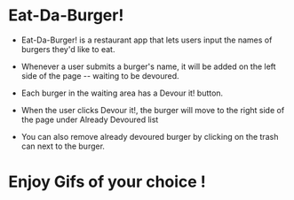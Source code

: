 # Eat-Da-Burger! 

* Eat-Da-Burger! is a restaurant app that lets users input the names of burgers they'd like to eat.

* Whenever a user submits a burger's name, it will be added on the left side of the page -- waiting to be devoured.

* Each burger in the waiting area has a Devour it! button. 

* When the user clicks Devour it!, the burger will move to the right side of the page under Already Devoured list

* You can also remove already devoured burger by clicking on the trash can next to the burger.

# Enjoy Gifs of your choice !
